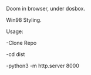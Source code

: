 Doom in browser, under dosbox. 

Win98 Styling. 

Usage: 

-Clone Repo

-cd dist

-python3 -m http.server 8000
